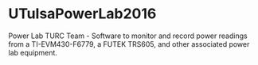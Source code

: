 # UTulsaPowerLab2016
Power Lab TURC Team - Software to monitor and record power readings from a TI-EVM430-F6779, a FUTEK TRS605, and other associated power lab equipment.
